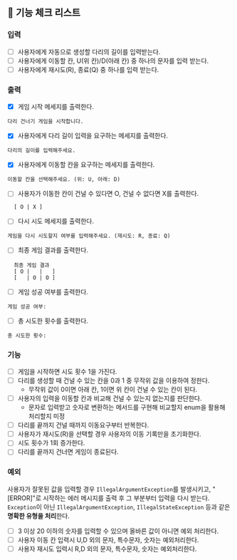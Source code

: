 ## 📝 기능 체크 리스트

### 입력

- [ ]  사용자에게 자동으로 생성할 다리의 길이를 입력받는다.
- [ ]  사용자에게 이동할 칸, U(위 칸)/D(아래 칸) 중 하나의 문자를 입력 받는다.
- [ ]  사용자에게 재시도(R), 종료(Q) 중 하나를 입력 받는다.

### 출력

- [x]  게임 시작 메세지를 출력한다.

```
다리 건너기 게임을 시작합니다.
```

- [x]  사용자에게 다리 길이 입력을 요구하는 메세지를 출력한다.

```  
다리의 길이를 입력해주세요.
```

- [x]  사용자에게 이동할 칸을 요구하는 메세지를 출력한다.

```
이동할 칸을 선택해주세요. (위: U, 아래: D)
```

- [ ]  사용자가 이동한 칸이 건널 수 있다면 O, 건널 수 없다면 X를 출력한다.

```
  [ O | X ]
```

- [ ]  다시 시도 메세지를 출력한다.

```
게임을 다시 시도할지 여부를 입력해주세요. (재시도: R, 종료: Q)
```

- [ ]  최종 게임 결과를 출력한다.

```
  최종 게임 결과
  [ O |   |   ]
  [   | O | O ]
```

- [ ]  게임 성공 여부를 출력한다.

```
게임 성공 여부: 
```

- [ ]  총 시도한 횟수를 출력한다.

```
총 시도한 횟수: 
```

### 기능

- [ ]  게임을 시작하면 시도 횟수 1을 가진다.
- [ ]  다리를 생성할 때 건널 수 있는 칸을 0과 1 중 무작위 값을 이용하여 정한다.
    - 무작위 값이 0이면 아래 칸, 1이면 위 칸이 건널 수 있는 칸이 된다.
- [ ]  사용자의 입력을 이동할 칸과 비교해 건널 수 있는지 없는지를 판단한다.
    - 문자로 입력받고 숫자로 변환하는 메서드를 구현해 비교할지 enum을 활용해 처리할지 미정
- [ ]  다리를 끝까지 건널 때까지 이동요구부터 반복한다.
- [ ]  사용자가 재시도(R)을 선택할 경우 사용자의 이동 기록만을 초기화한다.
- [ ]  시도 횟수가 1회 증가한다.
- [ ]  다리를 끝까지 건너면 게임이 종료된다.

### 예외

사용자가 잘못된 값을 입력할 경우 `IllegalArgumentException`를 발생시키고, "[ERROR]"로 시작하는 에러 메시지를 출력 후 그 부분부터 입력을 다시 받는다.
`Exception`이 아닌 `IllegalArgumentException`, `IllegalStateException` 등과 같은 **명확한 유형을 처리**한다.

- [ ]  3 이상 20 이하의 숫자를 입력할 수 있으며 올바른 값이 아니면 예외 처리한다.
- [ ]  사용자 이동 칸 입력시 U,D 외의 문자, 특수문자, 숫자는 예외처리한다.
- [ ]  사용자 재시도 입력시 R,D 외의 문자, 특수문자, 숫자는 예외처리한다.
